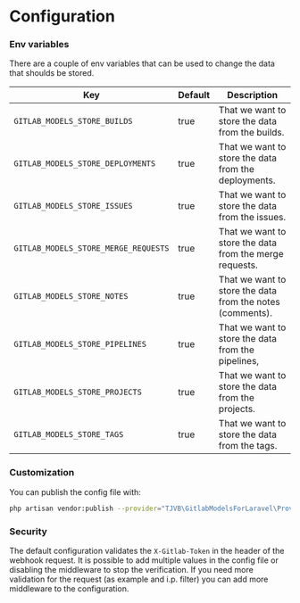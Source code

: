 # Configuration

### Env variables
There are a couple of env variables that can be used to change the data that shoulds be stored.

| Key | Default | Description                                               |
|-----|---------|-----------------------------------------------------------|
|`GITLAB_MODELS_STORE_BUILDS`| true| That we want to store the data from the builds.           |
|`GITLAB_MODELS_STORE_DEPLOYMENTS`| true| That we want to store the data from the deployments.      |
|`GITLAB_MODELS_STORE_ISSUES`| true| That we want to store the data from the issues.           |
|`GITLAB_MODELS_STORE_MERGE_REQUESTS`| true| That we want to store the data from the merge requests.   |
|`GITLAB_MODELS_STORE_NOTES`| true| That we want to store the data from the notes (comments). |
|`GITLAB_MODELS_STORE_PIPELINES`| true| That we want to store the data from the pipelines,        |
|`GITLAB_MODELS_STORE_PROJECTS`| true| That we want to store the data from the projects.         |
|`GITLAB_MODELS_STORE_TAGS`| true| That we want to store the data from the tags.             |

### Customization
You can publish the config file with:
```bash
php artisan vendor:publish --provider="TJVB\GitlabModelsForLaravel\Providers\GitlabModelsProvider" --tag="config"
```

### Security
The default configuration validates the `X-Gitlab-Token` in the header of the webhook request. It is possible to add multiple values in the config file or disabling the middleware to stop the verification. If you need more validation for the request (as example and i.p. filter) you can add more middleware to the configuration.
